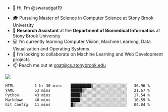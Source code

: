- 👋 Hi, I’m @swaradgat19
<!-- - 👀 I’m interested in  -->
- 🎓 Pursuing Master of Science in Computer Science at Stony Brook University
- :microscope: **Research Assistant** at the **Department of Biomedical Informatics** at Stony Brook University 
- 💻 I’m currently learning Computer Vision, Machine Learning, Data Visualization and Operating Systems
- 💞️ I’m looking to collaborate on Machine Learning and Web Development projects 
- 📫 Reach me out at sgat@cs.stonybrook.edu

![](https://komarev.com/ghpvc/?username=your-github-username&color=green)

<!--START_SECTION:waka-->

```txt
HTML         1 hr 30 mins    █████████▒░░░░░░░░░░░░░░░   36.96 %
YAML         53 mins         █████▒░░░░░░░░░░░░░░░░░░░   21.67 %
Python       43 mins         ████▒░░░░░░░░░░░░░░░░░░░░   17.54 %
Markdown     40 mins         ████░░░░░░░░░░░░░░░░░░░░░   16.59 %
Git Config   11 mins         █▒░░░░░░░░░░░░░░░░░░░░░░░   04.84 %
```

<!--END_SECTION:waka-->

<!---
swaradgat19/swaradgat19 is a ✨ special ✨ repository because its `README.md` (this file) appears on your GitHub profile.
You can click the Preview link to take a look at your changes.
--->
